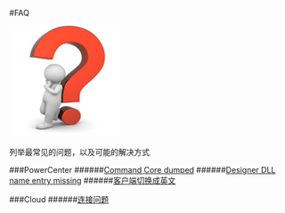#FAQ

<img src="FAQ.jpg" width="200px" height="200px" alt="Q&A"/>

列举最常见的问题，以及可能的解决方式

###PowerCenter
######[Command Core dumped](PWC/README.md)
######[Designer DLL name entry missing](PWC/Designer_DLL_Missing.md)
######[客户端切换成英文](PWC/clientsInEnglish.md)

###Cloud
######[连接问题](CLOUD/README.md)
